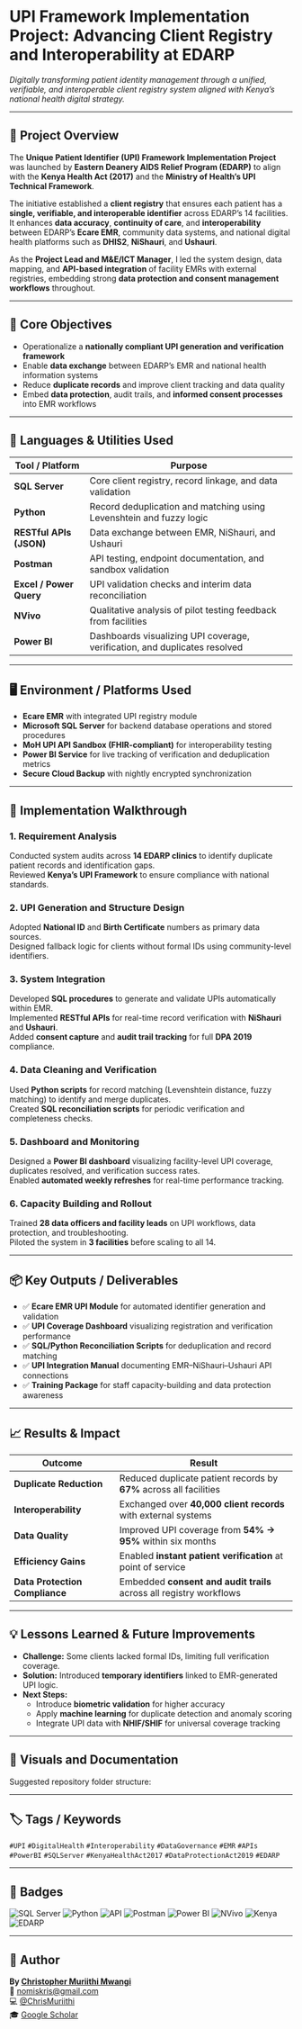 # UPI Framework Implementation Project: Advancing Client Registry and Interoperability at EDARP  

*Digitally transforming patient identity management through a unified, verifiable, and interoperable client registry system aligned with Kenya’s national health digital strategy.*

---

## 🧩 Project Overview
The **Unique Patient Identifier (UPI) Framework Implementation Project** was launched by **Eastern Deanery AIDS Relief Program (EDARP)** to align with the **Kenya Health Act (2017)** and the **Ministry of Health’s UPI Technical Framework**.  

The initiative established a **client registry** that ensures each patient has a **single, verifiable, and interoperable identifier** across EDARP’s 14 facilities. It enhances **data accuracy**, **continuity of care**, and **interoperability** between EDARP’s **Ecare EMR**, community data systems, and national digital health platforms such as **DHIS2**, **NiShauri**, and **Ushauri**.

As the **Project Lead and M&E/ICT Manager**, I led the system design, data mapping, and **API-based integration** of facility EMRs with external registries, embedding strong **data protection and consent management workflows** throughout.

---

## 🎯 Core Objectives
- Operationalize a **nationally compliant UPI generation and verification framework**  
- Enable **data exchange** between EDARP’s EMR and national health information systems  
- Reduce **duplicate records** and improve client tracking and data quality  
- Embed **data protection**, audit trails, and **informed consent processes** into EMR workflows  

---

## 🧰 Languages & Utilities Used
| Tool / Platform | Purpose |
|------------------|----------|
| **SQL Server** | Core client registry, record linkage, and data validation |
| **Python** | Record deduplication and matching using Levenshtein and fuzzy logic |
| **RESTful APIs (JSON)** | Data exchange between EMR, NiShauri, and Ushauri |
| **Postman** | API testing, endpoint documentation, and sandbox validation |
| **Excel / Power Query** | UPI validation checks and interim data reconciliation |
| **NVivo** | Qualitative analysis of pilot testing feedback from facilities |
| **Power BI** | Dashboards visualizing UPI coverage, verification, and duplicates resolved |

---

## 🖥️ Environment / Platforms Used
- **Ecare EMR** with integrated UPI registry module  
- **Microsoft SQL Server** for backend database operations and stored procedures  
- **MoH UPI API Sandbox (FHIR-compliant)** for interoperability testing  
- **Power BI Service** for live tracking of verification and deduplication metrics  
- **Secure Cloud Backup** with nightly encrypted synchronization  

---

## 🧭 Implementation Walkthrough

### 1. Requirement Analysis  
Conducted system audits across **14 EDARP clinics** to identify duplicate patient records and identification gaps.  
Reviewed **Kenya’s UPI Framework** to ensure compliance with national standards.

### 2. UPI Generation and Structure Design  
Adopted **National ID** and **Birth Certificate** numbers as primary data sources.  
Designed fallback logic for clients without formal IDs using community-level identifiers.

### 3. System Integration  
Developed **SQL procedures** to generate and validate UPIs automatically within EMR.  
Implemented **RESTful APIs** for real-time record verification with **NiShauri** and **Ushauri**.  
Added **consent capture** and **audit trail tracking** for full **DPA 2019** compliance.

### 4. Data Cleaning and Verification  
Used **Python scripts** for record matching (Levenshtein distance, fuzzy matching) to identify and merge duplicates.  
Created **SQL reconciliation scripts** for periodic verification and completeness checks.

### 5. Dashboard and Monitoring  
Designed a **Power BI dashboard** visualizing facility-level UPI coverage, duplicates resolved, and verification success rates.  
Enabled **automated weekly refreshes** for real-time performance tracking.

### 6. Capacity Building and Rollout  
Trained **28 data officers and facility leads** on UPI workflows, data protection, and troubleshooting.  
Piloted the system in **3 facilities** before scaling to all 14.

---

## 📦 Key Outputs / Deliverables
- ✅ **Ecare EMR UPI Module** for automated identifier generation and validation  
- ✅ **UPI Coverage Dashboard** visualizing registration and verification performance  
- ✅ **SQL/Python Reconciliation Scripts** for deduplication and record matching  
- ✅ **UPI Integration Manual** documenting EMR–NiShauri–Ushauri API connections  
- ✅ **Training Package** for staff capacity-building and data protection awareness  

---

## 📈 Results & Impact
| Outcome | Result |
|----------|---------|
| **Duplicate Reduction** | Reduced duplicate patient records by **67%** across all facilities |
| **Interoperability** | Exchanged over **40,000 client records** with external systems |
| **Data Quality** | Improved UPI coverage from **54% → 95%** within six months |
| **Efficiency Gains** | Enabled **instant patient verification** at point of service |
| **Data Protection Compliance** | Embedded **consent and audit trails** across all registry workflows |

---

## 💡 Lessons Learned & Future Improvements
- **Challenge:** Some clients lacked formal IDs, limiting full verification coverage.  
- **Solution:** Introduced **temporary identifiers** linked to EMR-generated UPI logic.  
- **Next Steps:**  
  - Introduce **biometric validation** for higher accuracy  
  - Apply **machine learning** for duplicate detection and anomaly scoring  
  - Integrate UPI data with **NHIF/SHIF** for universal coverage tracking  

---

## 📂 Visuals and Documentation
Suggested repository folder structure:


---

## 🏷️ Tags / Keywords
`#UPI` `#DigitalHealth` `#Interoperability` `#DataGovernance` `#EMR` `#APIs`  
`#PowerBI` `#SQLServer` `#KenyaHealthAct2017` `#DataProtectionAct2019` `#EDARP`  

---

## 🧾 Badges
![SQL Server](https://img.shields.io/badge/SQL%20Server-CC2927?style=for-the-badge&logo=microsoft-sql-server&logoColor=white)
![Python](https://img.shields.io/badge/Python-3776AB?style=for-the-badge&logo=python&logoColor=white)
![API](https://img.shields.io/badge/RESTful%20APIs-000000?style=for-the-badge&logo=api&logoColor=white)
![Postman](https://img.shields.io/badge/Postman-FF6C37?style=for-the-badge&logo=postman&logoColor=white)
![Power BI](https://img.shields.io/badge/Power%20BI-F2C811?style=for-the-badge&logo=powerbi&logoColor=black)
![NVivo](https://img.shields.io/badge/NVivo-005B96?style=for-the-badge)
![Kenya](https://img.shields.io/badge/Kenya-006600?style=for-the-badge&logo=googleearth&logoColor=white)
![EDARP](https://img.shields.io/badge/EDARP-003399?style=for-the-badge)

---

## 👤 Author
**By [Christopher Muriithi Mwangi](https://www.linkedin.com/in/christopher-mwangi-894265b0)**  
📧 [nomiskris@gmail.com](mailto:nomiskris@gmail.com)  
💻 [@ChrisMuriithi](https://github.com/ChrisMuriithi)  
🎓 [Google Scholar](https://scholar.google.com/citations?user=isM9thcAAAAJ&hl=en)

